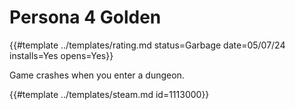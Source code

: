 # Persona 4 Golden

{{#template ../templates/rating.md status=Garbage date=05/07/24 installs=Yes opens=Yes}}

Game crashes when you enter a dungeon.

{{#template ../templates/steam.md id=1113000}}
